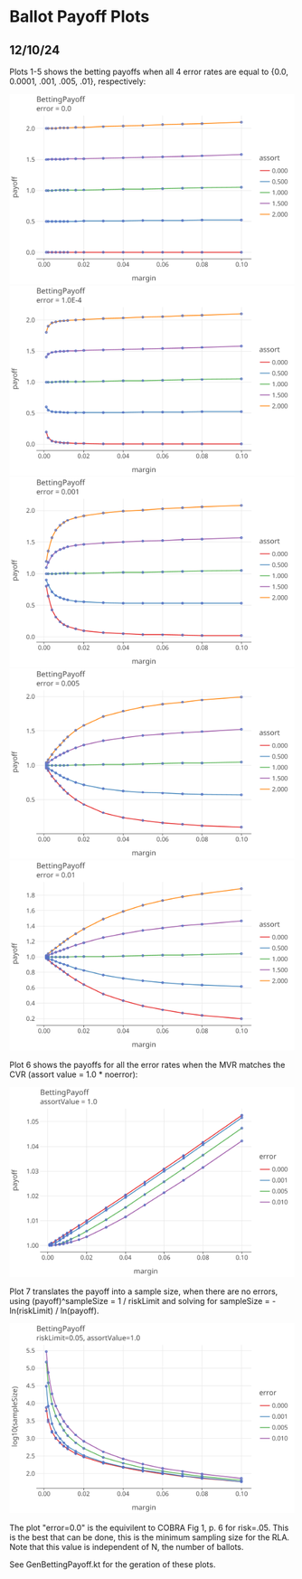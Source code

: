 # Ballot Payoff Plots

## 12/10/24

Plots 1-5 shows the betting payoffs when all 4 error rates are equal to {0.0, 0.0001, .001, .005, .01}, respectively:

<a href="https://johnlcaron.github.io/rlauxe/docs/plots/betting/BettingPayoff0.0.html" rel="BettingPayoff0">![BettingPayoff0](plots/betting/BettingPayoff0.0.png)</a>
<a href="https://johnlcaron.github.io/rlauxe/docs/plots/betting/BettingPayoff1.0E-4.html" rel="BettingPayoff1.0E-4">![BettingPayoff1.0E-4](plots/betting/BettingPayoff1.0E-4.png)</a>
<a href="https://johnlcaron.github.io/rlauxe/docs/plots/betting/BettingPayoff0.001.html" rel="BettingPayoff0.001">![BettingPayoff0.001](./plots/betting/BettingPayoff0.001.png)</a>
<a href="https://johnlcaron.github.io/rlauxe/docs/plots/betting/BettingPayoff0.005.html" rel="BettingPayoff0.005">![BettingPayoff0.005](plots/betting/BettingPayoff0.005.png)</a>
<a href="https://johnlcaron.github.io/rlauxe/docs/plots/betting/BettingPayoff0.01.html" rel="BettingPayoff01">![BettingPayoff01](plots/betting/BettingPayoff0.01.png)</a>

Plot 6 shows the payoffs for all the error rates when the MVR matches the CVR (assort value = 1.0 * noerror):

<a href="https://johnlcaron.github.io/rlauxe/docs/plots/betting/BettingPayoffAssort1.0.html" rel="BettingPayoffAssort1">![BettingPayoffAssort1](plots/betting/BettingPayoffAssort1.0.png)</a>

Plot 7 translates the payoff into a sample size, when there are no errors, using (payoff)^sampleSize = 1 / riskLimit and
solving for sampleSize = -ln(riskLimit) / ln(payoff).

<a href="https://johnlcaron.github.io/rlauxe/docs/plots/betting/BettingPayoffSampleSize.html" rel="BettingPayoffSampleSize">![BettingPayoffSampleSize](plots/betting/BettingPayoffSampleSize.png)</a>

The plot "error=0.0" is the equivilent to COBRA Fig 1, p. 6 for risk=.05. This is the best that can be done,
this is the minimum sampling size for the RLA.
Note that this value is independent of N, the number of ballots.

See GenBettingPayoff.kt for the geration of these plots.